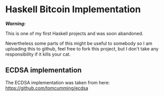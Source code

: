 

Haskell Bitcoin Implementation
==============================


***Warning:***

This is one of my first Haskell projects and was soon abandoned.

Nevertheless some parts of this might be useful to somebody so I am uploading this to github, feel free to fork this project, but I don't take any responsibility if it kills your cat.


## ECDSA implementation

The ECDSA implementation was taken from here: https://github.com/tomcumming/ecdsa
